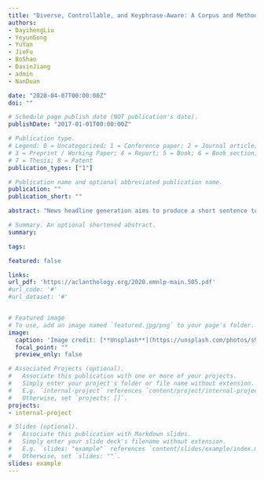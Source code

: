 ```yaml
---
title: "Diverse, Controllable, and Keyphrase-Aware: A Corpus and Method for News Multi-Headline Generation."
authors:
- DayihengLiu
- YeyunGong
- YuYan
- JieFu
- BoShao
- DaxinJiang
- admin
- NanDuan

date: "2020-04-07T00:00:00Z"
doi: ""

# Schedule page publish date (NOT publication's date).
publishDate: "2017-01-01T00:00:00Z"

# Publication type.
# Legend: 0 = Uncategorized; 1 = Conference paper; 2 = Journal article;
# 3 = Preprint / Working Paper; 4 = Report; 5 = Book; 6 = Book section;
# 7 = Thesis; 8 = Patent
publication_types: ["1"]

# Publication name and optional abbreviated publication name.
publication: ""
publication_short: ""

abstract: "News headline generation aims to produce a short sentence to attract readers to read the news. One news article often contains multiple keyphrases that are of interest to different users, which can naturally have multiple reasonable headlines. However, most existing methods focus on the single headline generation. In this paper, we propose generating multiple headlines with keyphrases of user interests, whose main idea is to generate multiple keyphrases of interest to users for the news first, and then generate multiple keyphrase-relevant headlines. We propose a multi-source Transformer decoder, which takes three sources as inputs: (a) keyphrase, (b) keyphrase-filtered article, and (c) original article to generate keyphrase-relevant, high-quality, and diverse headlines. Furthermore, we propose a simple and effective method to mine the keyphrases of interest in the news article and build a first large-scale keyphrase-aware news headline corpus, which contains over 180K aligned triples of <news article, headline, keyphrase>. Extensive experimental comparisons on the real-world dataset show that the proposed method achieves state-of-the-art results in terms of quality and diversity."

# Summary. An optional shortened abstract.
summary:

tags:

featured: false

links:
url_pdf: 'https://aclanthology.org/2020.emnlp-main.505.pdf'
#url_code: '#'
#url_dataset: '#'


# Featured image
# To use, add an image named `featured.jpg/png` to your page's folder. 
image:
  caption: 'Image credit: [**Unsplash**](https://unsplash.com/photos/s9CC2SKySJM)'
  focal_point: ""
  preview_only: false

# Associated Projects (optional).
#   Associate this publication with one or more of your projects.
#   Simply enter your project's folder or file name without extension.
#   E.g. `internal-project` references `content/project/internal-project/index.md`.
#   Otherwise, set `projects: []`.
projects:
- internal-project

# Slides (optional).
#   Associate this publication with Markdown slides.
#   Simply enter your slide deck's filename without extension.
#   E.g. `slides: "example"` references `content/slides/example/index.md`.
#   Otherwise, set `slides: ""`.
slides: example
---
```

